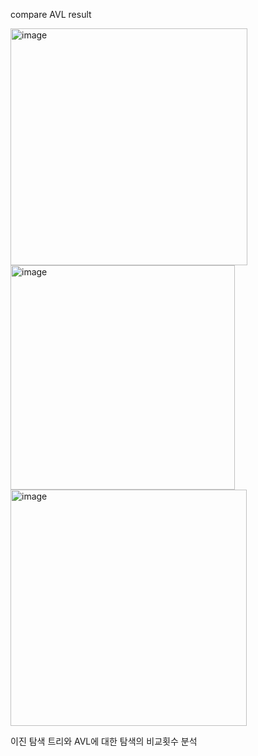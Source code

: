 compare AVL result

<img width="379" alt="image" src="https://github.com/user-attachments/assets/e0179b5d-eed0-4bc7-b52e-d4c74588647a">
<img width="359" alt="image" src="https://github.com/user-attachments/assets/7202b5ba-fa59-40af-8a46-79e07dfb9c4e">
<img width="378" alt="image" src="https://github.com/user-attachments/assets/622ca303-e989-4524-9632-a3887eeeb127">


이진 탐색 트리와 AVL에 대한 탐색의 비교횟수 분석
